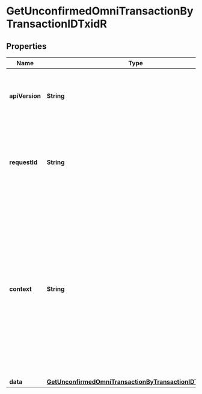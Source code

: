 

# GetUnconfirmedOmniTransactionByTransactionIDTxidR


## Properties

Name | Type | Description | Notes
------------ | ------------- | ------------- | -------------
**apiVersion** | **String** | Specifies the version of the API that incorporates this endpoint. | 
**requestId** | **String** | Defines the ID of the request. The &#x60;requestId&#x60; is generated by Crypto APIs and it&#39;s unique for every request. | 
**context** | **String** | In batch situations the user can use the context to correlate responses with requests. This property is present regardless of whether the response was successful or returned as an error. &#x60;context&#x60; is specified by the user. |  [optional]
**data** | [**GetUnconfirmedOmniTransactionByTransactionIDTxidRData**](GetUnconfirmedOmniTransactionByTransactionIDTxidRData.md) |  | 



